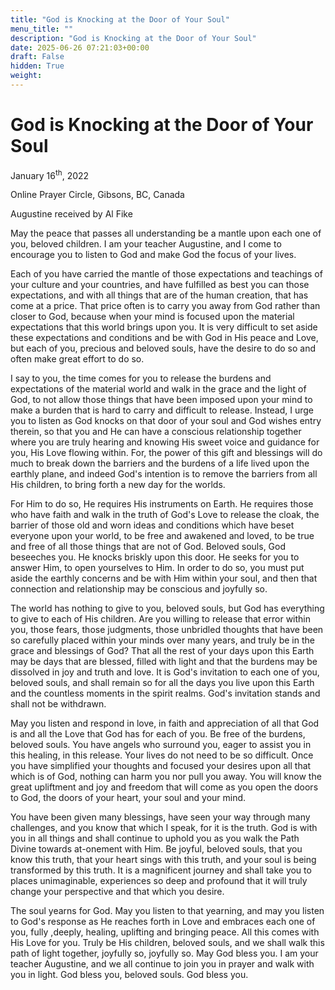 ```yaml
---
title: "God is Knocking at the Door of Your Soul"
menu_title: ""
description: "God is Knocking at the Door of Your Soul"
date: 2025-06-26 07:21:03+00:00
draft: False
hidden: True
weight:
---
```

# God is Knocking at the Door of Your Soul

January 16<sup>th</sup>, 2022

Online Prayer Circle, Gibsons, BC, Canada

Augustine received by Al Fike

May the peace that passes all understanding be a mantle upon each one of you, beloved children. I am your teacher Augustine, and I come to encourage you to listen to God and make God the focus of your lives.

Each of you have carried the mantle of those expectations and teachings of your culture and your countries, and have fulfilled as best you can those expectations, and with all things that are of the human creation, that has come at a price. That price often is to carry you away from God rather than closer to God, because when your mind is focused upon the material expectations that this world brings upon you. It is very difficult to set aside these expectations and conditions and be with God in His peace and Love, but each of you, precious and beloved souls, have the desire to do so and often make great effort to do so.

I say to you, the time comes for you to release the burdens and expectations of the material world and walk in the grace and the light of God, to not allow those things that have been imposed upon your mind to make a burden that is hard to carry and difficult to release. Instead, I urge you to listen as God knocks on that door of your soul and God wishes entry therein, so that you and He can have a conscious relationship together where you are truly hearing and knowing His sweet voice and guidance for you, His Love flowing within. For, the power of this gift and blessings will do much to break down the barriers and the burdens of a life lived upon the earthly plane, and indeed God's intention is to remove the barriers from all His children, to bring forth a new day for the worlds.

For Him to do so, He requires His instruments on Earth. He requires those who have faith and walk in the truth of God's Love to release the cloak, the barrier of those old and worn ideas and conditions which have beset everyone upon your world, to be free and awakened and loved, to be true and free of all those things that are not of God. Beloved souls, God beseeches you. He knocks briskly upon this door. He seeks for you to answer Him, to open yourselves to Him. In order to do so, you must put aside the earthly concerns and be with Him within your soul, and then that connection and relationship may be conscious and joyfully so.

The world has nothing to give to you, beloved souls, but God has everything to give to each of His children. Are you willing to release that error within you, those fears, those judgments, those unbridled thoughts that have been so carefully placed within your minds over many years, and truly be in the grace and blessings of God? That all the rest of your days upon this Earth may be days that are blessed, filled with light and that the burdens may be dissolved in joy and truth and love. It is God's invitation to each one of you, beloved souls, and shall remain so for all the days you live upon this Earth and the countless moments in the spirit realms. God's invitation stands and shall not be withdrawn.

May you listen and respond in love, in faith and appreciation of all that God is and all the Love that God has for each of you. Be free of the burdens, beloved souls. You have angels who surround you, eager to assist you in this healing, in this release. Your lives do not need to be so difficult. Once you have simplified your thoughts and focused your desires upon all that which is of God, nothing can harm you nor pull you away. You will know the great upliftment and joy and freedom that will come as you open the doors to God, the doors of your heart, your soul and your mind.

You have been given many blessings, have seen your way through many challenges, and you know that which I speak, for it is the truth. God is with you in all things and shall continue to uphold you as you walk the Path Divine towards at-onement with Him. Be joyful, beloved souls, that you know this truth, that your heart sings with this truth, and your soul is being transformed by this truth. It is a magnificent journey and shall take you to places unimaginable, experiences so deep and profound that it will truly change your perspective and that which you desire.

The soul yearns for God. May you listen to that yearning, and may you listen to God's response as He reaches forth in Love and embraces each one of you, fully ,deeply, healing, uplifting and bringing peace. All this comes with His Love for you. Truly be His children, beloved souls, and we shall walk this path of light together, joyfully so, joyfully so. May God bless you. I am your teacher Augustine, and we all continue to join you in prayer and walk with you in light. God bless you, beloved souls. God bless you.
